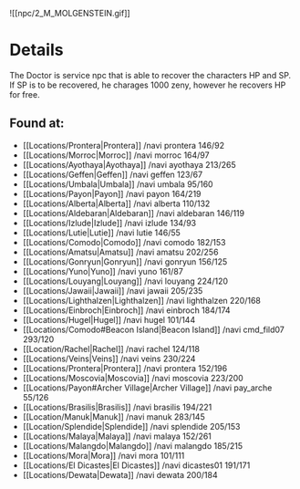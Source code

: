 ![[npc/2_M_MOLGENSTEIN.gif]]

# Details
The Doctor is service npc that is able to recover the characters HP and SP. If SP is to be recovered, he charages 1000 zeny, however he recovers HP for free.

## Found at: 
+ [[Locations/Prontera|Prontera]] /navi prontera 146/92
+ [[Locations/Morroc|Morroc]] /navi morroc 164/97
+ [[Locations/Ayothaya|Ayothaya]] /navi ayothaya 213/265
+ [[Locations/Geffen|Geffen]] /navi geffen 123/67
+ [[Locations/Umbala|Umbala]] /navi umbala 95/160
+ [[Locations/Payon|Payon]] /navi payon 164/219
+ [[Locations/Alberta|Alberta]] /navi alberta 110/132
+ [[Locations/Aldebaran|Aldebaran]] /navi aldebaran 146/119
+ [[Locations/Izlude|Izlude]] /navi izlude 134/93
+ [[Locations/Lutie|Lutie]] /navi lutie 146/55
+ [[Locations/Comodo|Comodo]] /navi comodo 182/153
+ [[Locations/Amatsu|Amatsu]] /navi amatsu 202/256
+ [[Locations/Gonryun|Gonryun]] /navi gonryun 156/125
+ [[Locations/Yuno|Yuno]] /navi yuno 161/87
+ [[Locations/Louyang|Louyang]] /navi louyang 224/120
+ [[Locations/Jawaii|Jawaii]] /navi jawaii 205/235
+ [[Locations/Lighthalzen|Lighthalzen]] /navi lighthalzen 220/168
+ [[Locations/Einbroch|Einbroch]] /navi einbroch 184/174
+ [[Locations/Hugel|Hugel]] /navi hugel 101/144
+ [[Locations/Comodo#Beacon Island|Beacon Island]] /navi cmd_fild07 293/120
+ [[Location/Rachel|Rachel]] /navi rachel 124/118
+ [[Locations/Veins|Veins]] /navi veins 230/224
+ [[Locations/Prontera|Prontera]] /navi prontera 152/196
+ [[Locations/Moscovia|Moscovia]] /navi moscovia 223/200
+ [[Locations/Payon#Archer Village|Archer Village]] /navi pay_arche 55/126
+ [[Locations/Brasilis|Brasilis]] /navi brasilis 194/221
+ [[Location/Manuk|Manuk]] /navi manuk 283/145
+ [[Location/Splendide|Splendide]] /navi splendide 205/153
+ [[Locations/Malaya|Malaya]] /navi malaya 152/261
+ [[Locations/Malangdo|Malangdo]] /navi malangdo 185/215
+ [[Locations/Mora|Mora]] /navi mora 101/111
+ [[Locations/El Dicastes|El Dicastes]] /navi dicastes01 191/171
+ [[Locations/Dewata|Dewata]] /navi dewata 200/184



